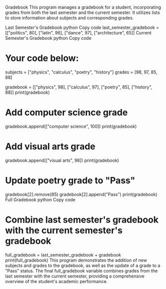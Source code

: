 Gradebook
This program manages a gradebook for a student, incorporating grades from both the last semester and the current semester. It utilizes lists to store information about subjects and corresponding grades.

Last Semester's Gradebook
python
Copy code
last_semester_gradebook = [["politics", 80], ["latin", 96], ["dance", 97], ["architecture", 65]]
Current Semester's Gradebook
python
Copy code
# Your code below:
subjects = ["physics", "calculus", "poetry", "history"]
grades = [98, 97, 85, 88]

gradebook = [["physics", 98], ["calculus", 97], ["poetry", 85], ["history", 88]]
print(gradebook)

# Add computer science grade
gradebook.append(["computer science", 100])
print(gradebook)

# Add visual arts grade
gradebook.append(["visual arts", 98])
print(gradebook)

# Update poetry grade to "Pass"
gradebook[2].remove(85)
gradebook[2].append("Pass")
print(gradebook)
Full Gradebook
python
Copy code
# Combine last semester's gradebook with the current semester's gradebook
full_gradebook = last_semester_gradebook + gradebook
print(full_gradebook)
This program demonstrates the addition of new subjects and grades to the gradebook, as well as the update of a grade to a "Pass" status. The final full_gradebook variable combines grades from the last semester with the current semester, providing a comprehensive overview of the student's academic performance.
